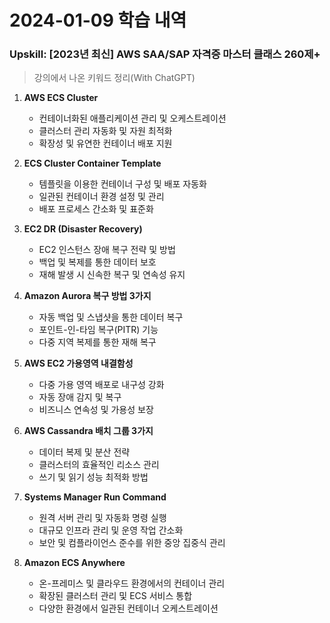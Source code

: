# 2024-01-09 학습 내역

### Upskill: [2023년 최신] AWS SAA/SAP 자격증 마스터 클래스 260제+
> 강의에서 나온 키워드 정리(With ChatGPT)

1. **AWS ECS Cluster**
   - 컨테이너화된 애플리케이션 관리 및 오케스트레이션
   - 클러스터 관리 자동화 및 자원 최적화
   - 확장성 및 유연한 컨테이너 배포 지원

2. **ECS Cluster Container Template**
   - 템플릿을 이용한 컨테이너 구성 및 배포 자동화
   - 일관된 컨테이너 환경 설정 및 관리
   - 배포 프로세스 간소화 및 표준화

3. **EC2 DR (Disaster Recovery)**
   - EC2 인스턴스 장애 복구 전략 및 방법
   - 백업 및 복제를 통한 데이터 보호
   - 재해 발생 시 신속한 복구 및 연속성 유지

4. **Amazon Aurora 복구 방법 3가지**
   - 자동 백업 및 스냅샷을 통한 데이터 복구
   - 포인트-인-타임 복구(PITR) 기능
   - 다중 지역 복제를 통한 재해 복구

5. **AWS EC2 가용영역 내결함성**
   - 다중 가용 영역 배포로 내구성 강화
   - 자동 장애 감지 및 복구
   - 비즈니스 연속성 및 가용성 보장

6. **AWS Cassandra 배치 그룹 3가지**
   - 데이터 복제 및 분산 전략
   - 클러스터의 효율적인 리소스 관리
   - 쓰기 및 읽기 성능 최적화 방법

7. **Systems Manager Run Command**
   - 원격 서버 관리 및 자동화 명령 실행
   - 대규모 인프라 관리 및 운영 작업 간소화
   - 보안 및 컴플라이언스 준수를 위한 중앙 집중식 관리

8. **Amazon ECS Anywhere**
   - 온-프레미스 및 클라우드 환경에서의 컨테이너 관리
   - 확장된 클러스터 관리 및 ECS 서비스 통합
   - 다양한 환경에서 일관된 컨테이너 오케스트레이션